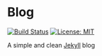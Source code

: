 # Blog

[![Build Status](https://travis-ci.org/amanabt/blog.svg?branch=master)](https://travis-ci.org/amanabt/blog)
[![License: MIT](https://img.shields.io/badge/License-MIT-yellow.svg)](https://opensource.org/licenses/MIT)

A simple and clean [Jekyll](https://jekyllrb.com/) blog
